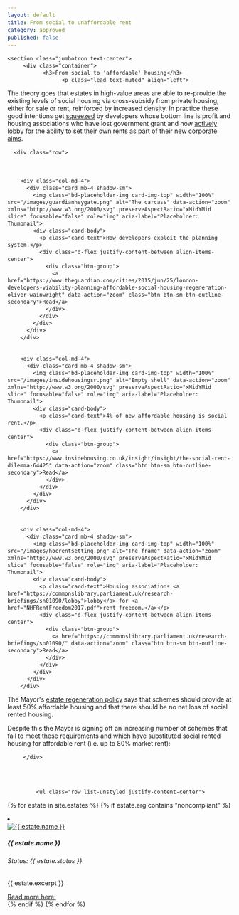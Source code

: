 ```yaml
---
layout: default
title: From social to unaffordable rent 
category: approved
published: false
---
```


<div class="col">



    <section class="jumbotron text-center">
	     <div class="container">
	           <h3>From social to 'affordable' housing</h3>
			         <p class="lead text-muted" align="left">
The theory goes that estates in high-value areas are able to re-provide the existing levels of social housing via cross-subsidy from private housing, either for sale or rent, reinforced by increased density. In practice these good intentions get <a href="https://www.theguardian.com/cities/2015/jun/25/london-developers-viability-planning-affordable-social-housing-regeneration-oliver-wainwright">squeezed</a> by developers whose bottom line is profit and housing associations who have lost government grant and now <a href="https://commonslibrary.parliament.uk/research-briefings/sn01090/">actively lobby</a> for the ability to set their own rents as part of their new <a href="https://www.theguardian.com/society/2018/jun/13/fury-affordable-homes-redeveloped-sold-housing-associations">corporate aims</a>.</p>

</div>
</section>


 <div class="container">

      <div class="row">

  

        <div class="col-md-4">
          <div class="card mb-4 shadow-sm">
            <img class="bd-placeholder-img card-img-top" width="100%" src="/images/guardianheygate.png" alt="The carcass" data-action="zoom" xmlns="http://www.w3.org/2000/svg" preserveAspectRatio="xMidYMid slice" focusable="false" role="img" aria-label="Placeholder: Thumbnail">
            <div class="card-body">
              <p class="card-text">How developers exploit the planning system.</p>
              <div class="d-flex justify-content-between align-items-center">
                <div class="btn-group">
                  <a href="https://www.theguardian.com/cities/2015/jun/25/london-developers-viability-planning-affordable-social-housing-regeneration-oliver-wainwright" data-action="zoom" class="btn btn-sm btn-outline-secondary">Read</a>
                </div>
              </div>
            </div>
          </div>
        </div>
 

        <div class="col-md-4">
          <div class="card mb-4 shadow-sm">
            <img class="bd-placeholder-img card-img-top" width="100%" src="/images/insidehousingsr.png" alt="Empty shell" data-action="zoom" xmlns="http://www.w3.org/2000/svg" preserveAspectRatio="xMidYMid slice" focusable="false" role="img" aria-label="Placeholder: Thumbnail">
            <div class="card-body">
              <p class="card-text">4% of new affordable housing is social rent.</p>
              <div class="d-flex justify-content-between align-items-center">
                <div class="btn-group">
                  <a href="https://www.insidehousing.co.uk/insight/insight/the-social-rent-dilemma-64425" data-action="zoom" class="btn btn-sm btn-outline-secondary">Read</a>
                </div>
              </div>
            </div>
          </div>
        </div>
 

        <div class="col-md-4">
          <div class="card mb-4 shadow-sm">
            <img class="bd-placeholder-img card-img-top" width="100%" src="/images/hocrentsetting.png" alt="The frame" data-action="zoom" xmlns="http://www.w3.org/2000/svg" preserveAspectRatio="xMidYMid slice" focusable="false" role="img" aria-label="Placeholder: Thumbnail">
            <div class="card-body">
              <p class="card-text">Housing associations <a href="https://commonslibrary.parliament.uk/research-briefings/sn01090/lobby">lobby</a> for <a href="NHFRentFreedom2017.pdf">rent freedom.</a></p>
              <div class="d-flex justify-content-between align-items-center">
                <div class="btn-group">
                  <a href="https://commonslibrary.parliament.uk/research-briefings/sn01090/" data-action="zoom" class="btn btn-sm btn-outline-secondary">Read</a>
                </div>
              </div>
            </div>
          </div>
        </div>
 

<p class="lead text-muted" align="left">
The Mayor's <a href="http://estatewatch.london/guide/#headingOne">estate regeneration policy</a> says that schemes should provide at least 50% affordable housing and that there should be no net loss of social rented housing.

Despite this the Mayor is signing off an increasing number of schemes that fail to meet these requirements and which have substituted social rented housing for affordable rent (i.e. up to 80% market rent): 
</p>
				
				 
	     </div>
<br>
<br>


             <ul class="row list-unstyled justify-content-center">
{% for estate in site.estates %}
{% if estate.erg contains "noncompliant" %}
                <li class="col-5" data-aos="fade-up">
                  <div class="card card-sm">
                    <a href="{{ estate.url }}">
                      <img class="card-img-top" src="{{ estate.images.first.image_path }}" alt="{{ estate.name }}">
                    </a>
		    <div class="card-body">
                      <h5 class="card-title">{{ estate.name }}</h5>
		      <h6 class="card-subtitle mb-2 text-muted">Status: {{ estate.status }}</h6>
		      <p class="card-text">{{ estate.excerpt }}</p>
                      <a target="_blank" href="{{ estate.url }}" data-toggle="tooltip" data-placement="top" title="Open in new tab">Read more here: <i class="icon-popup"></i></a>
                  </div>
                  </div>
                </li>
{% endif %}
{% endfor %}
              </ul>
</div>

